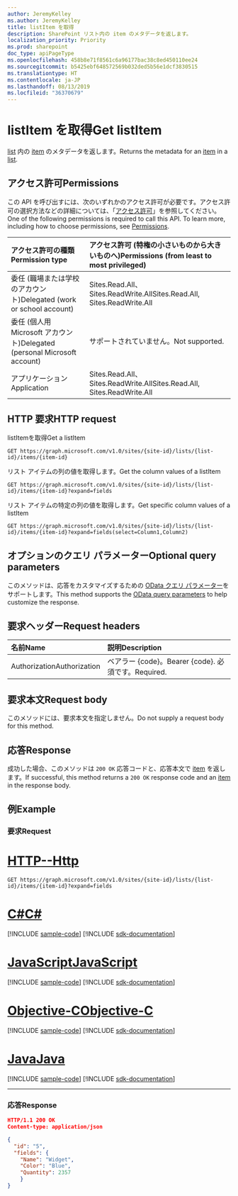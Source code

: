 ```yaml
---
author: JeremyKelley
ms.author: JeremyKelley
title: listItem を取得
description: SharePoint リスト内の item のメタデータを返します。
localization_priority: Priority
ms.prod: sharepoint
doc_type: apiPageType
ms.openlocfilehash: 458b8e71f8561c6a96177bac38c8ed450110ee24
ms.sourcegitcommit: b5425ebf648572569b032ded5b56e1dcf3830515
ms.translationtype: HT
ms.contentlocale: ja-JP
ms.lasthandoff: 08/13/2019
ms.locfileid: "36370679"
---
```

# <a name="get-listitem"></a><span data-ttu-id="53b5c-103">listItem を取得</span><span class="sxs-lookup"><span data-stu-id="53b5c-103">Get listItem</span></span>

<span data-ttu-id="53b5c-104">[list][] 内の [item][] のメタデータを返します。</span><span class="sxs-lookup"><span data-stu-id="53b5c-104">Returns the metadata for an [item][] in a [list][].</span></span>

[list]: ../resources/list.md
[item]: ../resources/listitem.md

## <a name="permissions"></a><span data-ttu-id="53b5c-107">アクセス許可</span><span class="sxs-lookup"><span data-stu-id="53b5c-107">Permissions</span></span>

<span data-ttu-id="53b5c-p101">この API を呼び出すには、次のいずれかのアクセス許可が必要です。アクセス許可の選択方法などの詳細については、「[アクセス許可](/graph/permissions-reference)」を参照してください。</span><span class="sxs-lookup"><span data-stu-id="53b5c-p101">One of the following permissions is required to call this API. To learn more, including how to choose permissions, see [Permissions](/graph/permissions-reference).</span></span>

|<span data-ttu-id="53b5c-110">アクセス許可の種類</span><span class="sxs-lookup"><span data-stu-id="53b5c-110">Permission type</span></span>      | <span data-ttu-id="53b5c-111">アクセス許可 (特権の小さいものから大きいものへ)</span><span class="sxs-lookup"><span data-stu-id="53b5c-111">Permissions (from least to most privileged)</span></span>              |
|:--------------------|:---------------------------------------------------------|
|<span data-ttu-id="53b5c-112">委任 (職場または学校のアカウント)</span><span class="sxs-lookup"><span data-stu-id="53b5c-112">Delegated (work or school account)</span></span> | <span data-ttu-id="53b5c-113">Sites.Read.All、Sites.ReadWrite.All</span><span class="sxs-lookup"><span data-stu-id="53b5c-113">Sites.Read.All, Sites.ReadWrite.All</span></span>    |
|<span data-ttu-id="53b5c-114">委任 (個人用 Microsoft アカウント)</span><span class="sxs-lookup"><span data-stu-id="53b5c-114">Delegated (personal Microsoft account)</span></span> | <span data-ttu-id="53b5c-115">サポートされていません。</span><span class="sxs-lookup"><span data-stu-id="53b5c-115">Not supported.</span></span>    |
|<span data-ttu-id="53b5c-116">アプリケーション</span><span class="sxs-lookup"><span data-stu-id="53b5c-116">Application</span></span> | <span data-ttu-id="53b5c-117">Sites.Read.All、Sites.ReadWrite.All</span><span class="sxs-lookup"><span data-stu-id="53b5c-117">Sites.Read.All, Sites.ReadWrite.All</span></span> |

## <a name="http-request"></a><span data-ttu-id="53b5c-118">HTTP 要求</span><span class="sxs-lookup"><span data-stu-id="53b5c-118">HTTP request</span></span>

<span data-ttu-id="53b5c-119">listItemを取得</span><span class="sxs-lookup"><span data-stu-id="53b5c-119">Get a listItem</span></span>
```http
GET https://graph.microsoft.com/v1.0/sites/{site-id}/lists/{list-id}/items/{item-id}
```
<span data-ttu-id="53b5c-120">リスト アイテムの列の値を取得します。</span><span class="sxs-lookup"><span data-stu-id="53b5c-120">Get the column values of a listItem</span></span>
```http
GET https://graph.microsoft.com/v1.0/sites/{site-id}/lists/{list-id}/items/{item-id}?expand=fields
```
<span data-ttu-id="53b5c-121">リスト アイテムの特定の列の値を取得します。</span><span class="sxs-lookup"><span data-stu-id="53b5c-121">Get specific column values of a listItem</span></span>
```http
GET https://graph.microsoft.com/v1.0/sites/{site-id}/lists/{list-id}/items/{item-id}?expand=fields(select=Column1,Column2)
```
## <a name="optional-query-parameters"></a><span data-ttu-id="53b5c-122">オプションのクエリ パラメーター</span><span class="sxs-lookup"><span data-stu-id="53b5c-122">Optional query parameters</span></span>
<span data-ttu-id="53b5c-123">このメソッドは、応答をカスタマイズするための [OData クエリ パラメーター](/graph/query-parameters)をサポートします。</span><span class="sxs-lookup"><span data-stu-id="53b5c-123">This method supports the [OData query parameters](/graph/query-parameters) to help customize the response.</span></span>

## <a name="request-headers"></a><span data-ttu-id="53b5c-124">要求ヘッダー</span><span class="sxs-lookup"><span data-stu-id="53b5c-124">Request headers</span></span>

| <span data-ttu-id="53b5c-125">名前</span><span class="sxs-lookup"><span data-stu-id="53b5c-125">Name</span></span>      |<span data-ttu-id="53b5c-126">説明</span><span class="sxs-lookup"><span data-stu-id="53b5c-126">Description</span></span>|
|:----------|:----------|
| <span data-ttu-id="53b5c-127">Authorization</span><span class="sxs-lookup"><span data-stu-id="53b5c-127">Authorization</span></span>  | <span data-ttu-id="53b5c-128">ベアラー {code}。</span><span class="sxs-lookup"><span data-stu-id="53b5c-128">Bearer {code}.</span></span> <span data-ttu-id="53b5c-129">必須です。</span><span class="sxs-lookup"><span data-stu-id="53b5c-129">Required.</span></span>|

## <a name="request-body"></a><span data-ttu-id="53b5c-130">要求本文</span><span class="sxs-lookup"><span data-stu-id="53b5c-130">Request body</span></span>

<span data-ttu-id="53b5c-131">このメソッドには、要求本文を指定しません。</span><span class="sxs-lookup"><span data-stu-id="53b5c-131">Do not supply a request body for this method.</span></span>

## <a name="response"></a><span data-ttu-id="53b5c-132">応答</span><span class="sxs-lookup"><span data-stu-id="53b5c-132">Response</span></span> 

<span data-ttu-id="53b5c-133">成功した場合、このメソッドは `200 OK` 応答コードと、応答本文で [item][] を返します。</span><span class="sxs-lookup"><span data-stu-id="53b5c-133">If successful, this method returns a `200 OK` response code and an [item][] in the response body.</span></span>

## <a name="example"></a><span data-ttu-id="53b5c-134">例</span><span class="sxs-lookup"><span data-stu-id="53b5c-134">Example</span></span>

### <a name="request"></a><span data-ttu-id="53b5c-135">要求</span><span class="sxs-lookup"><span data-stu-id="53b5c-135">Request</span></span>


# <a name="httptabhttp"></a>[<span data-ttu-id="53b5c-136">HTTP</span><span class="sxs-lookup"><span data-stu-id="53b5c-136">--Http</span></span>](#tab/http)
<!-- { "blockType": "request", "name": "get-list-item", "scopes": "sites.read.all" } -->

```http
GET https://graph.microsoft.com/v1.0/sites/{site-id}/lists/{list-id}/items/{item-id}?expand=fields
```
# <a name="ctabcsharp"></a>[<span data-ttu-id="53b5c-137">C#</span><span class="sxs-lookup"><span data-stu-id="53b5c-137">C#</span></span>](#tab/csharp)
[!INCLUDE [sample-code](../includes/snippets/csharp/get-list-item-csharp-snippets.md)]
[!INCLUDE [sdk-documentation](../includes/snippets/snippets-sdk-documentation-link.md)]

# <a name="javascripttabjavascript"></a>[<span data-ttu-id="53b5c-138">JavaScript</span><span class="sxs-lookup"><span data-stu-id="53b5c-138">JavaScript</span></span>](#tab/javascript)
[!INCLUDE [sample-code](../includes/snippets/javascript/get-list-item-javascript-snippets.md)]
[!INCLUDE [sdk-documentation](../includes/snippets/snippets-sdk-documentation-link.md)]

# <a name="objective-ctabobjc"></a>[<span data-ttu-id="53b5c-139">Objective-C</span><span class="sxs-lookup"><span data-stu-id="53b5c-139">Objective-C</span></span>](#tab/objc)
[!INCLUDE [sample-code](../includes/snippets/objc/get-list-item-objc-snippets.md)]
[!INCLUDE [sdk-documentation](../includes/snippets/snippets-sdk-documentation-link.md)]

# <a name="javatabjava"></a>[<span data-ttu-id="53b5c-140">Java</span><span class="sxs-lookup"><span data-stu-id="53b5c-140">Java</span></span>](#tab/java)
[!INCLUDE [sample-code](../includes/snippets/java/get-list-item-java-snippets.md)]
[!INCLUDE [sdk-documentation](../includes/snippets/snippets-sdk-documentation-link.md)]

---


### <a name="response"></a><span data-ttu-id="53b5c-141">応答</span><span class="sxs-lookup"><span data-stu-id="53b5c-141">Response</span></span>

<!-- { "blockType": "response", "@odata.type": "microsoft.graph.listItem", "truncated": true } -->

```json
HTTP/1.1 200 OK
Content-type: application/json

{
  "id": "5",
  "fields": {
    "Name": "Widget",
    "Color": "Blue",
    "Quantity": 2357
    }
}
```


<!-- {
  "type": "#page.annotation",
  "description": "",
  "keywords": "",
  "section": "documentation",
  "tocPath": "ListItem/Get metadata",
  "suppressions": [
  ]
} -->
